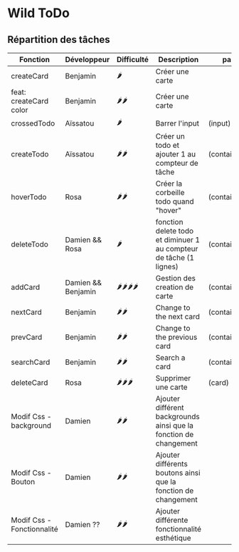 # Wild ToDo

## Répartition des tâches

| Fonction               | Développeur        | Difficulté | Description                                                        | params           | Done |
| ---------------------- | ------------------ | ---------- | ------------------------------------------------------------------ | ---------------- | ---- |
| createCard             | Benjamin           | 🌶️         | Créer une carte                                                    |                  | [x]  |
| feat: createCard color | Benjamin           | 🌶️🌶️       | Créer une carte                                                    |                  | [x]  |
| crossedTodo            | Aïssatou           | 🌶️         | Barrer l'input                                                     | (input)          | [ ]  |
| createTodo             | Aïssatou           | 🌶️🌶️       | Créer un todo et ajouter 1 au compteur de tâche                    | (container)      | [ ]  |
| hoverTodo              | Rosa               | 🌶️🌶️       | Créer la corbeille todo quand "hover"                              | (containerInput) | [x]  |
| deleteTodo             | Damien && Rosa     | 🌶️         | fonction delete todo et diminuer 1 au compteur de tâche (1 lignes) | (containerInput) | [ ]  |
| addCard                | Damien && Benjamin | 🌶️🌶️🌶️🌶️   | Gestion des creation de carte                                      | (containerCard)  | [ ]  |
| nextCard               | Benjamin           | 🌶️🌶️       | Change to the next card                                            | (containerCard)  | [ ]  |
| prevCard               | Benjamin           | 🌶️🌶️       | Change to the previous card                                        | (containerCard)  | [ ]  |
| searchCard             | Benjamin           | 🌶️🌶️       | Search a card                                                      | (containerCard)  | [ ]  |
| deleteCard             | Rosa               | 🌶️🌶️🌶️     | Supprimer une carte                                                | (card)           | [x]  |
| Modif Css - background      | Damien   | 🌶️🌶️     | Ajouter différent backgrounds ainsi que la fonction de changement        |                  | [ ]  |
| Modif Css - Bouton      | Damien   | 🌶️🌶️     | Ajouter différents boutons ainsi que la fonction de changement         |                  | [ ]  |
| Modif Css - Fonctionnalité      | Damien ??  | 🌶️🌶️     | Ajouter différente fonctionnalité esthétique         |                  | [ ]  |


